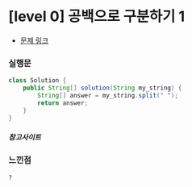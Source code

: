 # [level 0] 공백으로 구분하기 1 

* [문제 링크](https://school.programmers.co.kr/learn/courses/30/lessons/181869)


### 실행문
```java
class Solution {
    public String[] solution(String my_string) {
        String[] answer = my_string.split(" ");       
        return answer;
    }
}

```


##### 참고사이트


### 느낀점
```
?
``` 